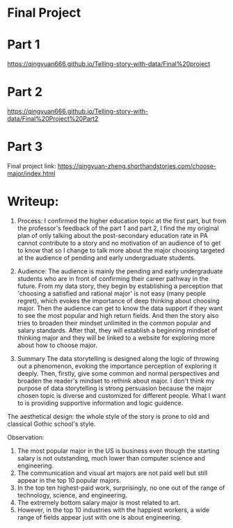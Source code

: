 # Final Project
# Part 1
https://qingyuan666.github.io/Telling-story-with-data/Final%20project
# Part 2 
https://qingyuan666.github.io/Telling-story-with-data/Final%20Project%20Part2

# Part 3
Final project link: 
https://qingyuan-zheng.shorthandstories.com/choose-major/index.html

# Writeup:
1. Process:
I confirmed the higher education topic at the first part, but from the professor's feedback of the part 1 and part 2, I find the my original plan of only talking about the post-secondary education rate in PA cannot contribute to a story and no motivation of an audience of to get to know that so I change to talk more about the major choosing targeted at the audience of pending and early undergraduate students.

2. Audience:
The audience is mainly the pending and early undergraduate students who are in front of confirming their career pathway in the future. From my data story, they begin by establishing a perception that 'choosing a satisfied and rational major' is not easy (many people regret), which evokes the importance of deep thinking about choosing major. Then the audience can get to know the data support if they want to  see the most popular and high return fields. And then the story also tries to broaden their mindset unlimited in the common popular and salary standards. After that, they will establish a beginning mindset of thinking major and they will be linked to a website for exploring more about how to choose major.

3. Summary
The data storytelling is designed along the logic of throwing out a phenomenon, evoking the importance perception of exploring it deeply. Then, firstly, give some common and normal perspectives and broaden the reader's mindset to rethink about major. I don't think my purpose of data storytelling is strong persuasion because the major chosen topic is diverse and customized for different people. What I want to is providing supportive information and logic guidence.

The aesthetical design: the whole style of the story is prone to old and classical Gothic school's style.

Observation:
1) The most popular major in the US is business even though the starting salary is not outstanding, much lower than computer science and engineering.
2) The communication and visual art majors are not paid well but still appear in the top 10 popular majors. 
3) In the top ten highest-paid work, surprisingly, no one out of the range of technology, science, and engineering.
4) The extremely bottom salary major is most related to art.
5) However, in the top 10 industries with the happiest workers, a wide range of fields appear just with one is about engineering.   
  
